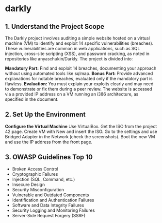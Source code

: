 # darkly

## 1. Understand the Project Scope

The Darkly project involves auditing a simple website hosted on a virtual machine (VM) to identify and exploit 14 specific vulnerabilities (breaches). These vulnerabilities are common in web applications, such as SQL injection, cross-site scripting (XSS), and password cracking, as noted in repositories like anyaschukin/Darkly. The project is divided into:

**Mandatory Part:** Find and exploit 14 breaches, documenting your approach without using automated tools like sqlmap.
**Bonus Part:** Provide advanced explanations for notable breaches, evaluated only if the mandatory part is flawless.
**Evaluation:** You must explain your exploits clearly and may need to demonstrate or fix them during a peer review.
The website is accessed via a provided IP address on a VM running an i386 architecture, as specified in the document.

## 2. Set Up the Environment

**Configure the Virtual Machine**
Use VirtualBox. Get the ISO from the project 42 page. Create VM with New and insert the ISO. Go to the settings and use Bridged Adapter in the Network (check the screenshots). Boot the new VM and use the IP address from the front page.

## 3. OWASP Guidelines Top 10

- Broken Access Control
- Cryptographic Failures
- Injection (SQL, Command, etc.)
- Insecure Design
- Security Misconfiguration
- Vulnerable and Outdated Components
- Identification and Authentication Failures
- Software and Data Integrity Failures
- Security Logging and Monitoring Failures
- Server-Side Request Forgery (SSRF)